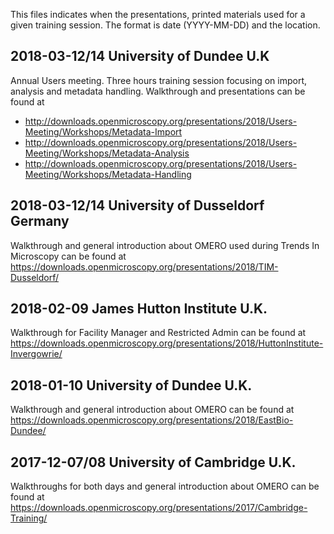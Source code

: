 This files indicates when the presentations, printed materials
used for a given training session.
The format is date (YYYY-MM-DD) and the location.

2018-03-12/14 University of Dundee U.K
----------------------------------------------
Annual Users meeting. Three hours training session focusing on import,
analysis and metadata handling.
Walkthrough and presentations can be found at
 * http://downloads.openmicroscopy.org/presentations/2018/Users-Meeting/Workshops/Metadata-Import
 * http://downloads.openmicroscopy.org/presentations/2018/Users-Meeting/Workshops/Metadata-Analysis
 * http://downloads.openmicroscopy.org/presentations/2018/Users-Meeting/Workshops/Metadata-Handling


2018-03-12/14 University of Dusseldorf Germany
----------------------------------------------
Walkthrough and general introduction about OMERO used during Trends In Microscopy
can be found at https://downloads.openmicroscopy.org/presentations/2018/TIM-Dusseldorf/

2018-02-09 James Hutton Institute U.K.
--------------------------------------
Walkthrough for Facility Manager and Restricted Admin
can be found at https://downloads.openmicroscopy.org/presentations/2018/HuttonInstitute-Invergowrie/

2018-01-10 University of Dundee U.K.
------------------------------------
Walkthrough and general introduction about OMERO
can be found at https://downloads.openmicroscopy.org/presentations/2018/EastBio-Dundee/

2017-12-07/08 University of Cambridge U.K.
------------------------------------------
Walkthroughs for both days and general introduction about OMERO
can be found at https://downloads.openmicroscopy.org/presentations/2017/Cambridge-Training/
